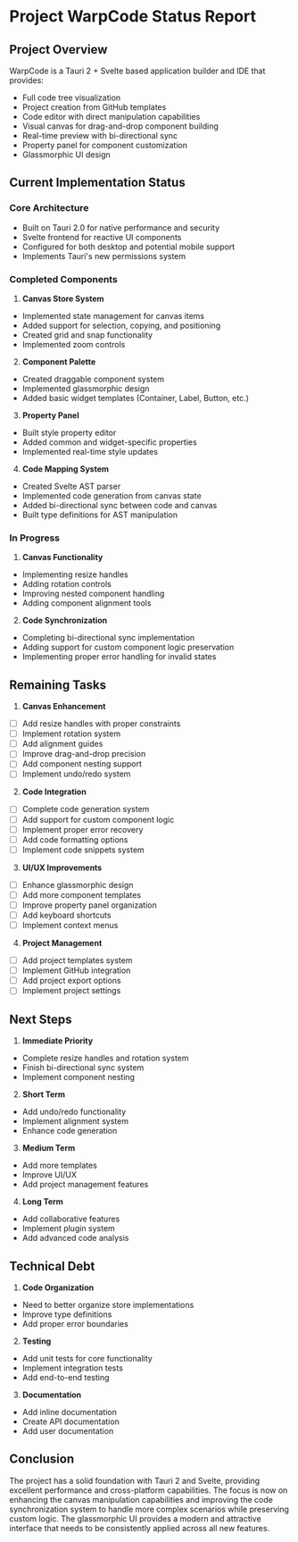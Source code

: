 # Project WarpCode Status Report

## Project Overview
WarpCode is a Tauri 2 + Svelte based application builder and IDE that provides:
- Full code tree visualization
- Project creation from GitHub templates
- Code editor with direct manipulation capabilities
- Visual canvas for drag-and-drop component building
- Real-time preview with bi-directional sync
- Property panel for component customization
- Glassmorphic UI design

## Current Implementation Status

### Core Architecture
- Built on Tauri 2.0 for native performance and security
- Svelte frontend for reactive UI components
- Configured for both desktop and potential mobile support
- Implements Tauri's new permissions system

### Completed Components

1. **Canvas Store System**
- Implemented state management for canvas items
- Added support for selection, copying, and positioning
- Created grid and snap functionality
- Implemented zoom controls

2. **Component Palette**
- Created draggable component system
- Implemented glassmorphic design
- Added basic widget templates (Container, Label, Button, etc.)

3. **Property Panel**
- Built style property editor
- Added common and widget-specific properties
- Implemented real-time style updates

4. **Code Mapping System**
- Created Svelte AST parser
- Implemented code generation from canvas state
- Added bi-directional sync between code and canvas
- Built type definitions for AST manipulation

### In Progress

1. **Canvas Functionality**
- Implementing resize handles
- Adding rotation controls
- Improving nested component handling
- Adding component alignment tools

2. **Code Synchronization**
- Completing bi-directional sync implementation
- Adding support for custom component logic preservation
- Implementing proper error handling for invalid states

## Remaining Tasks

1. **Canvas Enhancement**
- [ ] Add resize handles with proper constraints
- [ ] Implement rotation system
- [ ] Add alignment guides
- [ ] Improve drag-and-drop precision
- [ ] Add component nesting support
- [ ] Implement undo/redo system

2. **Code Integration**
- [ ] Complete code generation system
- [ ] Add support for custom component logic
- [ ] Implement proper error recovery
- [ ] Add code formatting options
- [ ] Implement code snippets system

3. **UI/UX Improvements**
- [ ] Enhance glassmorphic design
- [ ] Add more component templates
- [ ] Improve property panel organization
- [ ] Add keyboard shortcuts
- [ ] Implement context menus

4. **Project Management**
- [ ] Add project templates system
- [ ] Implement GitHub integration
- [ ] Add project export options
- [ ] Implement project settings

## Next Steps

1. **Immediate Priority**
- Complete resize handles and rotation system
- Finish bi-directional sync system
- Implement component nesting

2. **Short Term**
- Add undo/redo functionality
- Implement alignment system
- Enhance code generation

3. **Medium Term**
- Add more templates
- Improve UI/UX
- Add project management features

4. **Long Term**
- Add collaborative features
- Implement plugin system
- Add advanced code analysis

## Technical Debt

1. **Code Organization**
- Need to better organize store implementations
- Improve type definitions
- Add proper error boundaries

2. **Testing**
- Add unit tests for core functionality
- Implement integration tests
- Add end-to-end testing

3. **Documentation**
- Add inline documentation
- Create API documentation
- Add user documentation

## Conclusion
The project has a solid foundation with Tauri 2 and Svelte, providing excellent performance and cross-platform capabilities. The focus is now on enhancing the canvas manipulation capabilities and improving the code synchronization system to handle more complex scenarios while preserving custom logic. The glassmorphic UI provides a modern and attractive interface that needs to be consistently applied across all new features.
